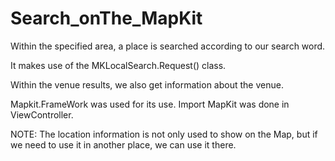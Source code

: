 # Search_onThe_MapKit

Within the specified area, a place is searched according to our search word.

It makes use of the MKLocalSearch.Request() class.

Within the venue results, we also get information about the venue.

Mapkit.FrameWork was used for its use. Import MapKit was done in ViewController.

NOTE: The location information is not only used to show on the Map, but if we need to use it in another place, we can use it there.
